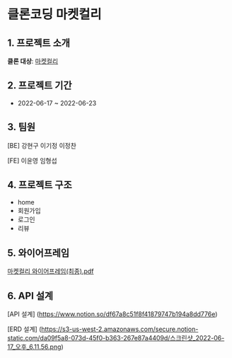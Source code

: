 # 클론코딩 마켓컬리

    
    

## 1. 프로젝트 소개

**클론 대상**: [마켓컬리](https://www.kurly.com)

## 2. 프로젝트 기간

- 2022-06-17 ~ 2022-06-23

## 3. 팀원 

[BE]
강현구
이기정
이정찬

[FE]
이윤영
임형섭

## 4. 프로젝트 구조
- home
- 회원가입
- 로그인
- 리뷰
        
## 5. 와이어프레임

[마켓컬리 와이어프레임(최종).pdf](https://s3-us-west-2.amazonaws.com/secure.notion-static.com/f3b81050-19a0-40bd-a43f-d7e1f5b5ff6f/마켓컬리_와이어프레임(최종).pdf)
    

## 6. API 설계

[API 설계]
(https://www.notion.so/df67a8c51f8f41879747b194a8dd776e)

[ERD 설계]
(https://s3-us-west-2.amazonaws.com/secure.notion-static.com/da09f5a8-073d-45f0-b363-267e87a4409d/스크린샷_2022-06-17_오후_6.11.56.png)
